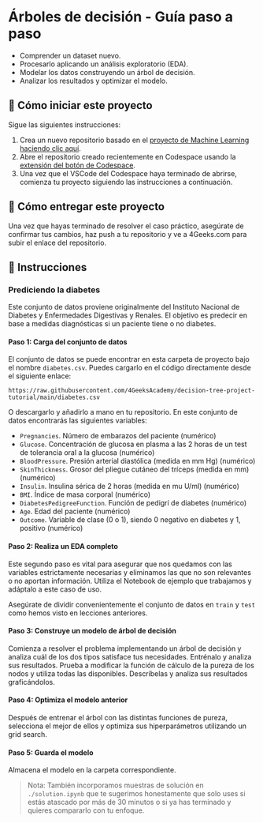 <!-- hide -->
# Árboles de decisión - Guía paso a paso
<!-- endhide -->

- Comprender un dataset nuevo.
- Procesarlo aplicando un análisis exploratorio (EDA).
- Modelar los datos construyendo un árbol de decisión.
- Analizar los resultados y optimizar el modelo.

## 🌱 Cómo iniciar este proyecto

Sigue las siguientes instrucciones:

1. Crea un nuevo repositorio basado en el [proyecto de Machine Learning](https://github.com/4GeeksAcademy/machine-learning-python-template) [haciendo clic aquí](https://github.com/4GeeksAcademy/machine-learning-python-template/generate).
2. Abre el repositorio creado recientemente en Codespace usando la [extensión del botón de Codespace](https://docs.github.com/es/codespaces/developing-in-codespaces/creating-a-codespace-for-a-repository#creating-a-codespace-for-a-repository).
3. Una vez que el VSCode del Codespace haya terminado de abrirse, comienza tu proyecto siguiendo las instrucciones a continuación.

## 🚛 Cómo entregar este proyecto

Una vez que hayas terminado de resolver el caso práctico, asegúrate de confirmar tus cambios, haz push a tu repositorio y ve a 4Geeks.com para subir el enlace del repositorio.

## 📝 Instrucciones

### Prediciendo la diabetes

Este conjunto de datos proviene originalmente del Instituto Nacional de Diabetes y Enfermedades Digestivas y Renales. El objetivo es predecir en base a medidas diagnósticas si un paciente tiene o no diabetes.

#### Paso 1: Carga del conjunto de datos

El conjunto de datos se puede encontrar en esta carpeta de proyecto bajo el nombre `diabetes.csv`. Puedes cargarlo en el código directamente desde el siguiente enlace:

```text
https://raw.githubusercontent.com/4GeeksAcademy/decision-tree-project-tutorial/main/diabetes.csv
```

O descargarlo y añadirlo a mano en tu repositorio. En este conjunto de datos encontrarás las siguientes variables:

- `Pregnancies`. Número de embarazos del paciente (numérico)
- `Glucose`. Concentración de glucosa en plasma a las 2 horas de un test de tolerancia oral a la glucosa (numérico)
- `BloodPressure`. Presión arterial diastólica (medida en mm Hg) (numérico)
- `SkinThickness`. Grosor del pliegue cutáneo del tríceps (medida en mm) (numérico)
- `Insulin`. Insulina sérica de 2 horas (medida en mu U/ml) (numérico)
- `BMI`. Índice de masa corporal (numérico)
- `DiabetesPedigreeFunction`. Función de pedigrí de diabetes (numérico)
- `Age`. Edad del paciente (numérico)
- `Outcome`. Variable de clase (0 o 1), siendo 0 negativo en diabetes y 1, positivo (numérico)

#### Paso 2: Realiza un EDA completo

Este segundo paso es vital para asegurar que nos quedamos con las variables estrictamente necesarias y eliminamos las que no son relevantes o no aportan información. Utiliza el Notebook de ejemplo que trabajamos y adáptalo a este caso de uso.

Asegúrate de dividir convenientemente el conjunto de datos en `train` y `test` como hemos visto en lecciones anteriores.

#### Paso 3: Construye un modelo de árbol de decisión

Comienza a resolver el problema implementando un árbol de decisión y analiza cuál de los dos tipos satisface tus necesidades. Entrénalo y analiza sus resultados. Prueba a modificar la función de cálculo de la pureza de los nodos y utiliza todas las disponibles. Descríbelas y analiza sus resultados graficándolos.

#### Paso 4: Optimiza el modelo anterior

Después de entrenar el árbol con las distintas funciones de pureza, selecciona el mejor de ellos y optimiza sus hiperparámetros utilizando un grid search. 

#### Paso 5: Guarda el modelo

Almacena el modelo en la carpeta correspondiente.

> Nota: También incorporamos muestras de solución en `./solution.ipynb` que te sugerimos honestamente que solo uses si estás atascado por más de 30 minutos o si ya has terminado y quieres compararlo con tu enfoque.
